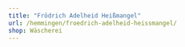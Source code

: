 ```yaml
---
title: "Frödrich Adelheid Heißmangel"
url: /hemmingen/froedrich-adelheid-heissmangel/
shop: Wäscherei
---
```

